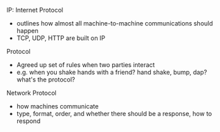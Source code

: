 IP: Internet Protocol

- outlines how almost all machine-to-machine communications should happen
- TCP, UDP, HTTP are built on IP

Protocol

- Agreed up set of rules when two parties interact
- e.g. when you shake hands with a friend? hand shake, bump, dap? what's the protocol?

Network Protocol

- how machines communicate
- type, format, order, and whether there should be a response, how to respond
